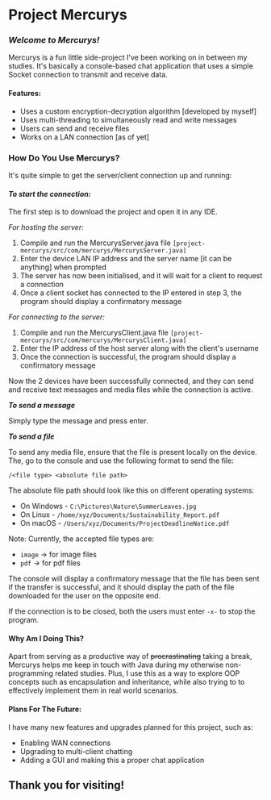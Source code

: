 # **Project Mercurys**

### _Welcome to Mercurys!_

Mercurys is a fun little side-project I've been working on in between my studies. 
It's basically a console-based chat application that uses a simple Socket connection to transmit and receive data.

#### Features:

* Uses a custom encryption-decryption algorithm [developed by myself]
* Uses multi-threading to simultaneously read and write messages
* Users can send and receive files
* Works on a LAN connection [as of yet]

### How Do You Use Mercurys?

It's quite simple to get the server/client connection up and running:

#### _To start the connection:_

The first step is to download the project and open it in any IDE.

_For hosting the server:_

1. Compile and run the MercurysServer.java file `[project-mercurys/src/com/mercurys/MercurysServer.java]`
2. Enter the device LAN IP address and the server name [it can be anything] when prompted
3. The server has now been initialised, and it will wait for a client to request a connection
4. Once a client socket has connected to the IP entered in step 3, the program should display a confirmatory message

_For connecting to the server:_

1. Compile and run the MercurysClient.java file `[project-mercurys/src/com/mercurys/MercurysClient.java]`
2. Enter the IP address of the host server along with the client's username
3. Once the connection is successful, the program should display a confirmatory message

Now the 2 devices have been successfully connected, and they can send and receive text messages and media files 
while the connection is active.

***To send a message***

Simply type the message and press enter.

***To send a file***

To send any media file, ensure that the file is present locally on the device. The, go to the console and use the 
following format to send the file:

`/<file type> <absolute file path>`

The absolute file path should look like this on different operating systems:

* On Windows - `C:\Pictures\Nature\SummerLeaves.jpg`
* On Linux - `/home/xyz/Documents/Sustainability_Report.pdf`
* On macOS - `/Users/xyz/Documents/ProjectDeadlineNotice.pdf`

Note: Currently, the accepted file types are:

* `image` -> for image files
* `pdf` -> for pdf files

The console will display a confirmatory message that the file has been sent if the transfer is successful, 
and it should display the path of the file downloaded for the user on the opposite end.

If the connection is to be closed, both the users must enter `-x-` to stop the program.

#### Why Am I Doing This?

Apart from serving as a productive way of ~~procrastinating~~ taking a break, Mercurys helps me keep in touch with
Java during my otherwise non-programming related studies. Plus, I use this as a way to explore OOP concepts such as
encapsulation and inheritance, while also trying to to effectively implement them in real world scenarios.

#### Plans For The Future:

I have many new features and upgrades planned for this project, such as:

* Enabling WAN connections
* Upgrading to multi-client chatting
* Adding a GUI and making this a proper chat application

## Thank you for visiting!
